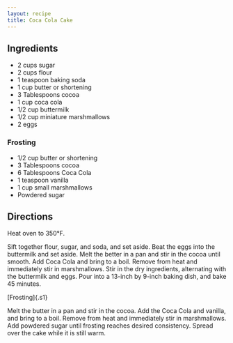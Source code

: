 ```yaml
---
layout: recipe
title: Coca Cola Cake
---
```


## Ingredients

* 2 cups sugar
* 2 cups flour
* 1 teaspoon baking soda
* 1 cup butter or shortening
* 3 Tablespoons cocoa
* 1 cup coca cola
* 1/2 cup buttermilk
* 1/2 cup miniature marshmallows
* 2 eggs

### Frosting

* 1/2 cup butter or shortening
* 3 Tablespoons cocoa
* 6 Tablespoons Coca Cola
* 1 teaspoon vanilla
* 1 cup small marshmallows
* Powdered sugar

## Directions

Heat oven to 350°F.

Sift together flour, sugar, and soda, and set aside. Beat the eggs into
the buttermilk and set aside. Melt the better in a pan and stir in the
cocoa until smooth. Add Coca Cola and bring to a boil. Remove from heat
and immediately stir in marshmallows. Stir in the dry ingredients,
alternating with the buttermilk and eggs. Pour into a 13-inch by 9-inch
baking dish, and bake 45 minutes.

[Frosting]{.s1}

Melt the butter in a pan and stir in the cocoa. Add the Coca Cola and
vanilla, and bring to a boil. Remove from heat and immediately stir in
marshmallows. Add powdered sugar until frosting reaches desired
consistency. Spread over the cake while it is still warm.
